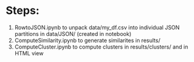 # Steps:
1. RowtoJSON.ipynb to unpack data/my_df.csv into individual JSON partitions in data/JSON/ (created in notebook)<br>
2. ComputeSimilarity.ipynb to generate similarites in results/<br>
3. ComputeCluster.ipynb to compute clusters in results/clusters/ and in HTML view<br>
